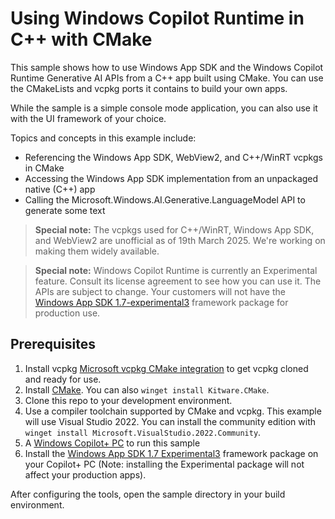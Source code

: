 # Using Windows Copilot Runtime in C++ with CMake

This sample shows how to use Windows App SDK and the Windows Copilot Runtime Generative AI APIs
from a C++ app built using CMake. You can use the CMakeLists and vcpkg ports it contains to build
your own apps.

While the sample is a simple console mode application, you can also use it with the UI framework
of your choice.

Topics and concepts in this example include:

* Referencing the Windows App SDK, WebView2, and C++/WinRT vcpkgs in CMake
* Accessing the Windows App SDK implementation from an unpackaged native (C++) app
* Calling the Microsoft.Windows.AI.Generative.LanguageModel API to generate some text

> **Special note:** The vcpkgs used for C++/WinRT, Windows App SDK, and WebView2 are unofficial as
> of 19th March 2025. We're working on making them widely available.

> **Special note:** Windows Copilot Runtime is currently an Experimental feature. Consult its license
> agreement to see how you can use it. The APIs are subject to change. Your customers will not have
> the [Windows App SDK 1.7-experimental3](https://learn.microsoft.com/windows/apps/windows-app-sdk/experimental-channel#version-17-experimental-170-experimental3)
> framework package for production use.

## Prerequisites

1. Install vcpkg [Microsoft vcpkg CMake integration](https://learn.microsoft.com/vcpkg/get_started/get-started)
to get vcpkg cloned and ready for use.
2. Install [CMake](https://cmake.org/download/). You can also `winget install Kitware.CMake`.
3. Clone this repo to your development environment.
4. Use a compiler toolchain supported by CMake and vcpkg. This example will use Visual Studio 2022. You can install the community edition with `winget install Microsoft.VisualStudio.2022.Community`.
5. A [Windows Copilot+ PC](https://learn.microsoft.com/windows/ai/npu-devices/) to run this sample
6. Install the [Windows App SDK 1.7 Experimental3](https://learn.microsoft.com/windows/apps/windows-app-sdk/downloads#windows-app-sdk-17-experimental) framework package on your Copilot+ PC (Note: installing the Experimental package will not affect your production apps).


After configuring the tools, open the sample directory in your build environment.

